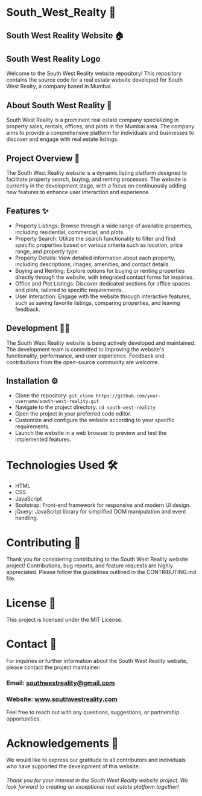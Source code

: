 
# South_West_Realty 🏢

## South West Reality Website 🏠

## South West Reality Logo

Welcome to the South West Reality website repository! This repository contains the source code for a real estate website developed for South West Realty, a company based in Mumbai.

## About South West Reality 📄

South West Reality is a prominent real estate company specializing in property sales, rentals, offices, and plots in the Mumbai area. The company aims to provide a comprehensive platform for individuals and businesses to discover and engage with real estate listings.

## Project Overview 🚀

The South West Reality website is a dynamic listing platform designed to facilitate property search, buying, and renting processes. The website is currently in the development stage, with a focus on continuously adding new features to enhance user interaction and experience.

## Features ✨

- Property Listings: Browse through a wide range of available properties, including residential, commercial, and plots.
- Property Search: Utilize the search functionality to filter and find specific properties based on various criteria such as location, price range, and property type.
- Property Details: View detailed information about each property, including descriptions, images, amenities, and contact details.
- Buying and Renting: Explore options for buying or renting properties directly through the website, with integrated contact forms for inquiries.
- Office and Plot Listings: Discover dedicated sections for office spaces and plots, tailored to specific requirements.
- User Interaction: Engage with the website through interactive features, such as saving favorite listings, comparing properties, and leaving feedback.

## Development 👩‍💻

The South West Reality website is being actively developed and maintained. The development team is committed to improving the website's functionality, performance, and user experience. Feedback and contributions from the open-source community are welcome.

## Installation ⚙️

- Clone the repository:
```git clone https://github.com/your-username/south-west-reality.git```
- Navigate to the project directory:
```cd south-west-reality```
- Open the project in your preferred code editor.
- Customize and configure the website according to your specific requirements.
- Launch the website in a web browser to preview and test the implemented features.

# Technologies Used 🛠️

- HTML
- CSS
- JavaScript
- Bootstrap: Front-end framework for responsive and modern UI design.
- jQuery: JavaScript library for simplified DOM manipulation and event handling.

# Contributing 🤝

Thank you for considering contributing to the South West Reality website project! Contributions, bug reports, and feature requests are highly appreciated. Please follow the guidelines outlined in the CONTRIBUTING.md file.

# License 📝
This project is licensed under the MIT License.

# Contact 📧
For inquiries or further information about the South West Reality website, please contact the project maintainer:

### Email: southwestreality@gmail.com
### Website: www.southwestreality.com
Feel free to reach out with any questions, suggestions, or partnership opportunities.

# Acknowledgements 🙏
We would like to express our gratitude to all contributors and individuals who have supported the development of this website.

###### Thank you for your interest in the South West Reality website project. We look forward to creating an exceptional real estate platform together!
